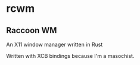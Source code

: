 # rcwm
## Raccoon WM
An X11 window manager written in Rust

Written with XCB bindings because I'm a masochist.
